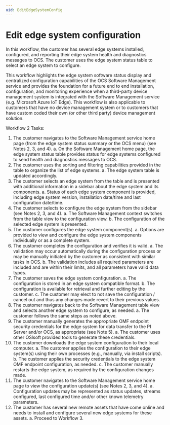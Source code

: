 ```yaml
---
uid: EditEdgeSystemConfig
---
```


# Edit edge system configuration

In this workflow, the customer has several edge systems installed, configured, and reporting their edge system health and diagnostics messages to OCS. The customer uses the edge system status table to select an edge system to configure.

This workflow highlights the edge system software status display and centralized configuration capabilities of the OCS Software Management service and provides the foundation for a future end to end installation, configuration, and monitoring experience when a third-party device management system is integrated with the Software Management service (e.g. Microsoft Azure IoT Edge). This workflow is also applicable to customers that have no device management system or to customers that have custom coded their own (or other third party) device management solution.

Workflow 2 Tasks:
1.	The customer navigates to the Software Management service home page (from the edge system status summary or the OCS menu) (see Notes 2, 3, and 4).
a.	On the Software Management home page, the edge system status table provides status for edge systems configured to send health and diagnostics messages to OCS.
2.	The customer uses the sorting and filtering capabilities provided in the table to organize the list of edge systems.
a.	The edge system table is updated accordingly.
3.	The customer selects an edge system from the table and is presented with additional information in a sidebar about the edge system and its components.
a.	Status of each edge system component is provided, including edge system version, installation date/time and last configuration date/time.
4.	The customer selects to configure the edge system from the sidebar (see Notes 2, 3, and 4).
a.	The Software Management context switches from the table view to the configuration view.
b.	The configuration of the selected edge system is presented.
5.	The customer configures the edge system component(s).
a.	Options are provided to view and configure the edge system components individually or as a complete system.
6.	The customer completes the configuration and verifies it is valid.
a.	The validation may occur automatically during the configuration process or may be manually initiated by the customer as consistent with similar tasks in OCS.
b.	The validation includes all required parameters are included and are within their limits, and all parameters have valid data types.
7.	The customer saves the edge system configuration.
a.	The configuration is stored in an edge system compatible format.
b.	The configuration is available for retrieval and further editing by the customer.
c.	The customer may elect to not save the configuration / cancel out and thus any changes made revert to their previous values.
8.	The customer navigates back to the Software Management table view and selects another edge system to configure, as needed.
a.	The customer follows the same steps as noted above.
9.	The customer manually generates the appropriate OMF endpoint security credentials for the edge system for data transfer to the PI Server and/or OCS, as appropriate (see Note 5).
a.	 The customer uses other OSIsoft provided tools to generate these credentials. 
10.	The customer downloads the edge system configuration to their local computer.
a.	The customer applies the configuration to their edge system(s) using their own processes (e.g., manually, via install scripts).
b.	The customer applies the security credentials to the edge system OMF endpoint configuration, as needed.
c.	The customer manually restarts the edge system, as required by the configuration changes made.
11.	The customer navigates to the Software Management service home page to view the configuration update(s) (see Notes 2, 3, and 4).
a.	Configuration updates may be represented as status updates, streams configured, last configured time and/or other known telemetry parameters.
12.	The customer has several new remote assets that have come online and needs to install and configure several new edge systems for these assets. 
a.	Proceed to Workflow 3.
